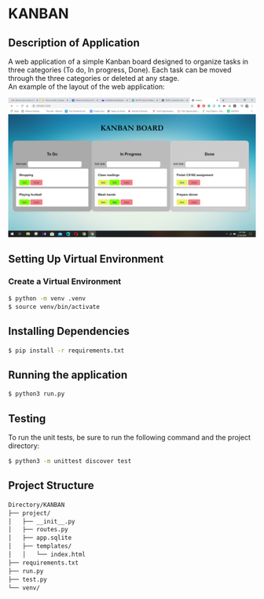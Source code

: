 # KANBAN
## Description of Application
A web application of a simple Kanban board designed to organize tasks in three categories (To do, In progress, Done). Each task can be moved through the three categories or deleted at any stage.  
An example of the layout of the web application:  

![Github](https://github.com/Tahahaha7/KANBAN/blob/master/kanban_view.png)

## Setting Up Virtual Environment
### Create a Virtual Environment

```bash
$ python -m venv .venv
$ source venv/bin/activate
```

## Installing Dependencies

```bash
$ pip install -r requirements.txt 
```

## Running the application

```bash
$ python3 run.py
```

## Testing 
To run the unit tests, be sure to run the following command and the project directory:

```bash
$ python3 -m unittest discover test
```

## Project Structure

```bash
Directory/KANBAN
├── project/
│   ├── __init__.py
│   ├── routes.py
│   ├── app.sqlite
│   ├── templates/
│   │   └── index.html
├── requirements.txt
├── run.py
├── test.py
└── venv/
```
